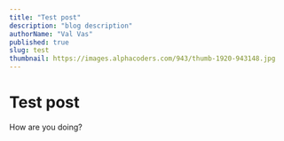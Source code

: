 ```yaml
---
title: "Test post"
description: "blog description"
authorName: "Val Vas"
published: true
slug: test
thumbnail: https://images.alphacoders.com/943/thumb-1920-943148.jpg
---
```


# Test post

How are you doing?
